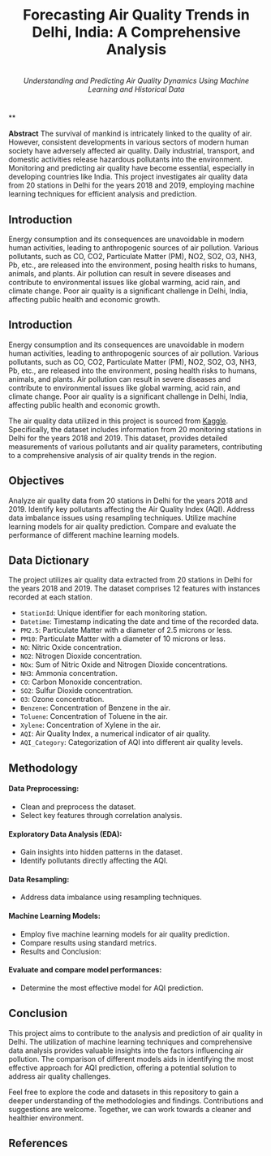 <h1 align="center">Forecasting Air Quality Trends in Delhi, India: A Comprehensive Analysis</h1>
<p align="center">
  <br>
  <em>Understanding and Predicting Air Quality Dynamics Using Machine Learning and Historical Data</em>
  <br>
</p>

# 
**

**Abstract**
The survival of mankind is intricately linked to the quality of air. However, consistent developments in various sectors of modern human society have adversely affected air quality. Daily industrial, transport, and domestic activities release hazardous pollutants into the environment. Monitoring and predicting air quality have become essential, especially in developing countries like India. This project investigates air quality data from 20 stations in Delhi for the years 2018 and 2019, employing machine learning techniques for efficient analysis and prediction.

## Introduction
Energy consumption and its consequences are unavoidable in modern human activities, leading to anthropogenic sources of air pollution. Various pollutants, such as CO, CO2, Particulate Matter (PM), NO2, SO2, O3, NH3, Pb, etc., are released into the environment, posing health risks to humans, animals, and plants. Air pollution can result in severe diseases and contribute to environmental issues like global warming, acid rain, and climate change. Poor air quality is a significant challenge in Delhi, India, affecting public health and economic growth.

## Introduction

Energy consumption and its consequences are unavoidable in modern human activities, leading to anthropogenic sources of air pollution. Various pollutants, such as CO, CO2, Particulate Matter (PM), NO2, SO2, O3, NH3, Pb, etc., are released into the environment, posing health risks to humans, animals, and plants. Air pollution can result in severe diseases and contribute to environmental issues like global warming, acid rain, and climate change. Poor air quality is a significant challenge in Delhi, India, affecting public health and economic growth.

The air quality data utilized in this project is sourced from [Kaggle](https://www.kaggle.com/datasets/rohanrao/air-quality-data-in-india). Specifically, the dataset includes information from 20 monitoring stations in Delhi for the years 2018 and 2019. This dataset, provides detailed measurements of various pollutants and air quality parameters, contributing to a comprehensive analysis of air quality trends in the region.


## Objectives
Analyze air quality data from 20 stations in Delhi for the years 2018 and 2019.
Identify key pollutants affecting the Air Quality Index (AQI).
Address data imbalance issues using resampling techniques.
Utilize machine learning models for air quality prediction.
Compare and evaluate the performance of different machine learning models.

## Data Dictionary
The project utilizes air quality data extracted from 20 stations in Delhi for the years 2018 and 2019. The dataset comprises 12 features with instances recorded at each station.

- `StationId`: Unique identifier for each monitoring station.
- `Datetime`: Timestamp indicating the date and time of the recorded data.
- `PM2.5`: Particulate Matter with a diameter of 2.5 microns or less.
- `PM10`: Particulate Matter with a diameter of 10 microns or less.
- `NO`: Nitric Oxide concentration.
- `NO2`: Nitrogen Dioxide concentration.
- `NOx`: Sum of Nitric Oxide and Nitrogen Dioxide concentrations.
- `NH3`: Ammonia concentration.
- `CO`: Carbon Monoxide concentration.
- `SO2`: Sulfur Dioxide concentration.
- `O3`: Ozone concentration.
- `Benzene`: Concentration of Benzene in the air.
- `Toluene`: Concentration of Toluene in the air.
- `Xylene`: Concentration of Xylene in the air.
- `AQI`: Air Quality Index, a numerical indicator of air quality.
- `AQI_Category`: Categorization of AQI into different air quality levels.

## Methodology

#### Data Preprocessing:

- Clean and preprocess the dataset.
- Select key features through correlation analysis.

#### Exploratory Data Analysis (EDA):

- Gain insights into hidden patterns in the dataset.
- Identify pollutants directly affecting the AQI.

#### Data Resampling:

- Address data imbalance using resampling techniques.

#### Machine Learning Models:

- Employ five machine learning models for air quality prediction.
- Compare results using standard metrics.
- Results and Conclusion:

#### Evaluate and compare model performances:

- Determine the most effective model for AQI prediction.

## Conclusion

This project aims to contribute to the analysis and prediction of air quality in Delhi. The utilization of machine learning techniques and comprehensive data analysis provides valuable insights into the factors influencing air pollution. The comparison of different models aids in identifying the most effective approach for AQI prediction, offering a potential solution to address air quality challenges.

Feel free to explore the code and datasets in this repository to gain a deeper understanding of the methodologies and findings. Contributions and suggestions are welcome. Together, we can work towards a cleaner and healthier environment.

## References
